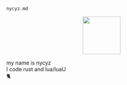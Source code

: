 ``nycyz.md``

<p align="center">
  <img src="https://github.com/user-attachments/assets/56c51eb3-51dc-4b47-b3b2-b45b5451d1c2" width="100" height="100">
</p>

my name is nycyz  
I code rust and lua/luaU  
🐈
